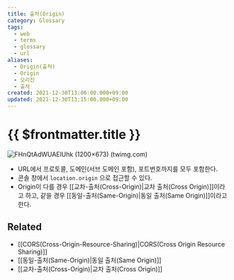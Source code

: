 ```yaml
---
title: 출처(Origin)
category: Glossary
tags:
  - web
  - terms
  - glossary
  - url
aliases:
  - Origin(출처)
  - Origin
  - 오리진
  - 출처
created: 2021-12-30T13:06:00.000+09:00
updated: 2021-12-30T13:15:00.000+09:00
---
```


# {{ $frontmatter.title }}

![FHnQtAdWUAElUhk (1200×673) (twimg.com)](https://pbs.twimg.com/media/FHnQtAdWUAElUhk?format=jpg&name=medium)

- URL에서 프로토콜, 도메인(서브 도메인 포함), 포트번호까지를 모두 포함한다.
- 콘솔 창에서 `location.origin` 으로 접근할 수 있다.
- Origin이 다를 경우 [[교차-출처(Cross-Origin)|교차 출처(Cross Origin)]]이라고 하고, 같을 경우 [[동일-출처(Same-Origin)|동일 출처(Same Origin)]]이라고 한다.

## Related

- [[CORS(Cross-Origin-Resource-Sharing)|CORS(Cross Origin Resource Sharing)]]
- [[동일-출처(Same-Origin)|동일 출처(Same Origin)]]
- [[교차-출처(Cross-Origin)|교차 출처(Cross Origin)]]
